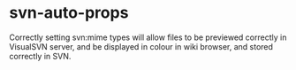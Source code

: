 # svn-auto-props
Correctly setting svn:mime types will allow files to be previewed correctly in VisualSVN server, and be displayed in colour in wiki browser, and stored correctly in SVN.
